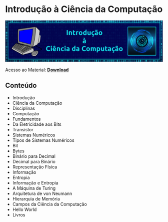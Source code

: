 # Introdução à Ciência da Computação

![img](https://raw.githubusercontent.com/the-akira/CC33Z/master/Imagens/ICC.png)

Acesso ao Material: **[Download](https://github.com/the-akira/CC33Z/raw/master/Cursos/Introdu%C3%A7%C3%A3o%20%C3%A0%20Ci%C3%AAncia%20da%20Computa%C3%A7%C3%A3o/Introdu%C3%A7%C3%A3oCi%C3%AAnciaComp.pdf)**

## Conteúdo

- Introdução
- Ciência da Computação
- Disciplinas
- Computação
- Fundamentos
- Da Eletricidade aos Bits
- Transistor
- Sistemas Numéricos
- Tipos de Sistemas Numéricos
- Bit
- Bytes
- Binário para Decimal
- Decimal para Binário
- Representação Física
- Informação
- Entropia
- Informação e Entropia
- A Máquina de Turing
- Arquitetura de von Neumann
- Hierarquia de Memória
- Campos da Ciência da Computação
- Hello World
- Livros
